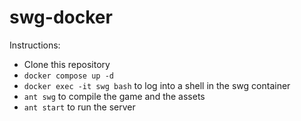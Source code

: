 # swg-docker

Instructions:
- Clone this repository
- `docker compose up -d`
- `docker exec -it swg bash` to log into a shell in the swg container
- `ant swg` to compile the game and the assets
- `ant start` to run the server
